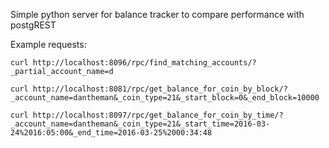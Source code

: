 Simple python server for balance tracker to compare performance with postgREST

Example requests:

```
curl http://localhost:8096/rpc/find_matching_accounts/?_partial_account_name=d
```
```
curl http://localhost:8081/rpc/get_balance_for_coin_by_block/?_account_name=dantheman&_coin_type=21&_start_block=0&_end_block=10000
```
```
curl http://localhost:8097/rpc/get_balance_for_coin_by_time/?_account_name=dantheman&_coin_type=21&_start_time=2016-03-24%2016:05:00&_end_time=2016-03-25%2000:34:48
```
